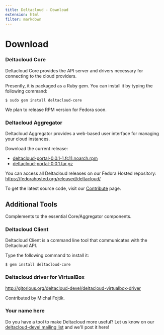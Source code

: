 ```yaml
---
title: Deltacloud - Download
extension: html
filter: markdown
---
```

Download
========
### Deltacloud Core ###

Deltacloud Core provides the API server and drivers necessary for connecting
to the cloud providers.

Presently, it is packaged as a Ruby gem. You can install it by typing the
following command:

    $ sudo gem install deltacloud-core

We plan to release RPM version for Fedora soon.

### Deltacloud Aggregator ###

Deltacloud Aggregator provides a web-based user interface for managing your
cloud instances.

Download the current release:

* [deltacloud-portal-0.0.1-1.fc11.noarch.rpm][aggregator-rpm]
* [deltacloud-portal-0.0.1.tar.gz][aggregator-tgz]

[aggregator-rpm]: https://fedorahosted.org/released/deltacloud/deltacloud-portal-0.0.1-1.fc11.noarch.rpm
[aggregator-tgz]: https://fedorahosted.org/released/deltacloud/deltacloud-portal-0.0.1.tar.gz

You can access all Deltacloud releases on our Fedora Hosted repository: <https://fedorahosted.org/released/deltacloud/>

To get the latest source code, visit our [Contribute] page.

[Contribute]: /contribute.html

Additional Tools
----------------
Complements to the essential Core/Aggregator components.

### Deltacloud Client ###

Deltacloud Client is a command line tool that communicates with the
Deltacloud&nbsp;API.

Type the following command to install it:

    $ gem install deltacloud-core

### Deltacloud driver for VirtualBox ###

<http://gitorious.org/deltacloud-devel/deltacloud-virtualbox-driver>

Contributed by Michal Fojtik.

### Your name here ###

Do you have a tool to make Deltacloud more useful? Let us know on our
[deltacloud-devel mailing list][deltacloud-devel] and we'll post it here!

[deltacloud-devel]: https://fedorahosted.org/mailman/listinfo/deltacloud-devel
